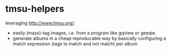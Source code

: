 tmsu-helpers
============

leveraging http://www.tmsu.org/:

* easily (mass)-tag images, i.e. from a program like gqview or geeqie.
* generate albums in a cheap reproducable way by basically configuring
  a match expression (tags to match and not match) per album
